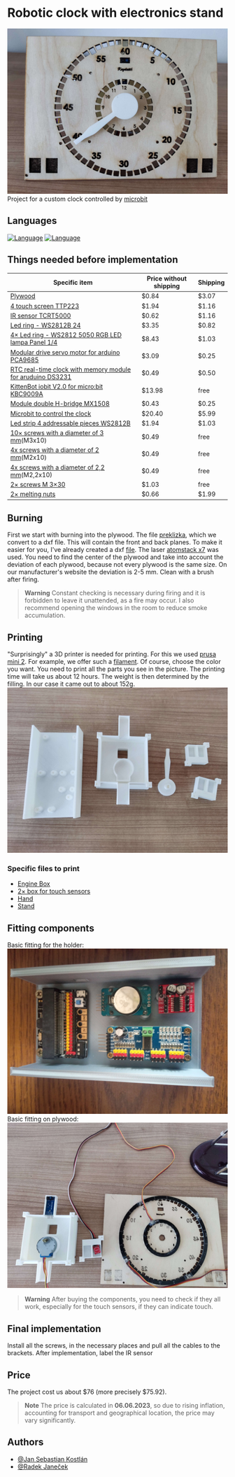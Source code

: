 # Robotic clock with electronics stand
![App Screenshot](images/hodiny.jpg)
Project for a custom clock controlled by [microbit](https://microbit.org/)

## Languages
[![Language](https://img.shields.io/badge/Language-English-blue)](./README.md) [![Language](https://img.shields.io/badge/Jazyk-Čeština-blue)](./README.cs.md)

## Things needed before implementation
| Specific item | Price without shipping | Shipping |
| ------------- | ------------- | ------------- |
| [Plywood](https://www.cistedrevo.cz/dreveny-tacek-z-preklizky/)  | $0.84 | $3.07 |
| [4 touch screen TTP223](https://aliexpress.com/item/32896003343.html) | $1.94 | $1.16 |
| [IR sensor TCRT5000](https://www.aliexpress.com/item/1005004150580253.html) | $0.62 | $1.16 |
| [Led ring - WS2812B 24](https://www.aliexpress.com/item/4000183166176.html) | $3.35 | $0.82 |
| [4× Led ring - WS2812 5050 RGB LED lampa Panel 1/4](https://www.aliexpress.com/item/1005005161775410.html) | $8.43 | $1.03 |
| [Modular drive servo motor for arduino PCA9685](https://www.aliexpress.com/item/1005001621846654.html) | $3.09 | $0.25|
| [RTC real-time clock with memory module for aruduino DS3231](https://www.aliexpress.com/item/32822420722.html) | $0.49 |	$0.50 |
| [KittenBot iobit V2.0 for micro:bit KBC9009A](https://www.aliexpress.com/item/32890235581.html) | $13.98 |	free |
| [Module double H-bridge MX1508](https://www.aliexpress.com/item/1005001636421978.html) | $0.43	| $0.25 |
| [Microbit to control the clock](https://www.aliexpress.com/item/1005005647468917.html) | $20.40	|$5.99 |
| [Led strip 4 addressable pieces WS2812B](https://www.aliexpress.com/item/4001322411818.html) | $1.94 | $1.03 |
| [10× screws with a diameter of 3 mm](https://www.aliexpress.com/item/10000094157430.html)(M3x10) | $0.49	| free|
| [4x screws with a diameter of 2 mm](https://www.aliexpress.com/item/1005004247514440.html)(M2x10) | $0.49 | free |
| [4x screws with a diameter of 2,2 mm](https://www.aliexpress.com/item/1005004247514440.html)(M2,2x10) | $0.49 | free |
| [2× screws M 3×30](https://aliexpress.com/item/1005005469426695.html) | $1.03	 | free|
| [2× melting nuts](https://aliexpress.com/item/1005003582355741.html) | $0.66|	$1.99 |

## Burning
First we start with burning into the plywood. The file [preklizka](preklizka.sldprt), which we convert to a dxf file. This will contain the front and back planes. To make it easier for you, I've already created a dxf [file](Burning/PlyWood.DXF). The laser [atomstack x7](https://www.atomstack.eu/products/atomstack-x7-pro-50w-laser-engraver-and-cutter) was used. You need to find the center of the plywood and take into account the deviation of each plywood, because not every plywood is the same size. On our manufacturer's website the deviation is 2-5 mm. Clean with a brush after firing.
> **Warning**
> Constant checking is necessary during firing and it is forbidden to leave it unattended, as a fire may occur. I also recommend opening the windows in the room to reduce smoke accumulation.

## Printing
"Surprisingly" a 3D printer is needed for printing. For this we used [prusa mini 2](https://www.prusa3d.com/cs/produkt/stavebnice-3d-tiskarny-original-prusa-mini-2/). For example, we offer such a [filament](https://www.alza.cz/gembird-filament-pla-cerna-d4481219.htm). Of course, choose the color you want. You need to print all the parts you see in the picture. The printing time will take us about 12 hours. The weight is then determined by the filling. In our case it came out to about 152g.
![App Screenshot](images/PlastoveCasti.jpg)

### Specific files to print
- [Engine Box](ModelsSolidWorks/EngineBox.SLDPRT)
- [2× box for touch sensors](ModelsSolidWorks/BoxForTouchSensors.SLDPRT)
- [Hand](ModelsSolidWorks/HourHand.SLDPRT)
- [Stand](ModelsSolidWorks/Stand.SLDPRT)

## Fitting components
Basic fitting for the holder:
![App Screenshot](images/MainComponents.jpg)
Basic fitting on plywood:
![App Screenshot](images/SoucastkyNaPreklizku.jpg)
> **Warning**
> After buying the components, you need to check if they all work, especially for the touch sensors, if they can indicate touch.

## Final implementation
Install all the screws, in the necessary places and pull all the cables to the brackets. After implementation, label the IR sensor
## Price
The project cost us about $76 (more precisely $75.92).
> **Note**
> The price is calculated in **06.06.2023**, so due to rising inflation, accounting for transport and geographical location, the price may vary significantly.
## Authors

- [@Jan Sebastian Kostlán](https://www.github.com/kostlanovec)
- [@Radek Janeček](https://www.github.com/RadekJanecek)
